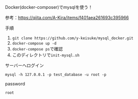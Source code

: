 Docker(docker-composer)でmysqlを使う！

参考：https://qiita.com/A-Kira/items/f401aea261693c395966

手順
1. `git clone https://github.com/y-keisuke/mysql_docker.git`
2. `docker-compose up -d`
3. `docker-compose ps`で確認
4. このディレクトリで`init-mysql.sh`  

サーバーへログイン
```
mysql -h 127.0.0.1 -p test_database -u root -p
```
password
```
root
```